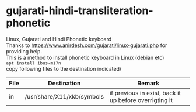 # gujarati-hindi-transliteration-phonetic
Linux, Gujarati and Hindi Phonetic keyboard\
Thanks to https://www.anirdesh.com/gujarati/linux-gujarati.php for providing help.\
This is a method to install phonetic keyboard in Linux (debian etc)\
``apt install ibus-m17n``\
copy following files to the destination indicated\
 
| File | Destination | Remark |
| ---- | ----------- |--------|
| in   | /usr/share/X11/xkb/symbols | if previous in exist, back it up before overrigting it |

